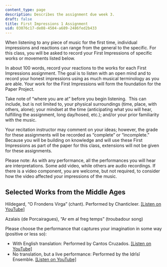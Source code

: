 ```yaml
---
content_type: page
description: Describes the assignment due week 3.
draft: false
title: First Impressions 1 Assignment
uid: 03076c17-de08-4504-a689-2486fed2b433
---
```

When listening to any piece of music for the first time, individual impressions and reactions can range from the general to the specific. For this class, you will be asked to record your First Impressions of specific works or movements listed below.

In about 100 words, record your reactions to the works for each First Impressions assignment. The goal is to listen with an open mind and to record your honest impressions using as much musical terminology as you are able. Your work for the First Impressions will form the foundation for the Paper Project.

Take note of “where you are at” before you begin listening.  This can include, but is not limited to, your physical surroundings (time, place, with others, alone); your mindset at the time (anticipating what you will hear, fulfilling the assignment, long day/hosed, etc.); and/or your prior familiarity with the music.

Your recitation instructor may comment on your ideas; however, the grade for these assignments will be recorded as “complete” or “incomplete.” Because you will be building on knowledge and will use these First Impressions as part of the paper for this class, extensions will not be given for these assignments.

Please note: As with any performance, all the performances you will hear are interpretations. Some add video, while others are audio recordings. If there is a video component, you are welcome, but not required, to consider how the video affected your impressions of the music.

## Selected Works from the Middle Ages

Hildegard, “O Frondens Virga” (chant). Performed by Chanticleer. [\[Listen on YouTube\]](https://www.youtube.com/watch?v=QGXXrUvNzec)

Azalais (de Porcairagues), “Ar em al freg temps” (troubadour song)

Please choose the performance that captures your imagination in some way (positive or less so):

- With English translation: Performed by Cantos Cruzados. [\[Listen on YouTube\]](https://www.youtube.com/watch?app=desktop&v=olwnqKf0LGM)
- No translation, but a live performance: Performed by the Idrîsî Ensemble. [\[Listen on YouTube\]](https://www.youtube.com/watch?v=ixdXKs-7am0)